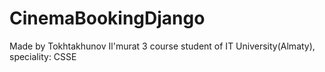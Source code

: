 # CinemaBookingDjango
Made by Tokhtakhunov Il'murat 3 course student of IT University(Almaty), speciality: CSSE
